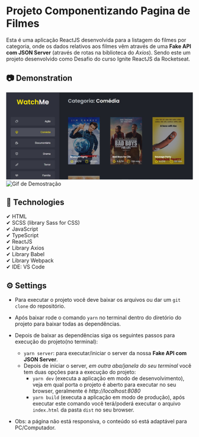 # Projeto Componentizando Pagina de Filmes
Esta é uma aplicação ReactJS desenvolvida para a listagem do filmes por categoria, onde os dados relativos aos filmes vêm através de uma **Fake API com JSON Server** (através de rotas na biblioteca do _Axios_). Sendo este um projeto desenvolvido como Desafio do curso Ignite ReactJS da Rocketseat.

## 📷 Demonstration
<img src="./src/assets/Card-Demonstration-Movie_Page-ReactJS.jpg" alt="Imagem de Demostração">
<br/>
<img src="./src/assets/Demonstration-Movie_Page-ReactJS.gif" alt="Gif de Demostração">


## 🚀 Technologies
✔ HTML
<br>
✔ SCSS (library Sass for CSS)
<br>
✔ JavaScript
<br> 
✔ TypeScript
<br>
✔ ReactJS
<br>
✔ Library Axios
<br>
✔ Library Babel
<br>
✔ Library Webpack
<br>
✔ IDE: VS Code

## ⚙ Settings
* Para executar o projeto você deve baixar os arquivos ou dar um `git clone` do repositório.
* Após baixar rode o comando `yarn` no terminal dentro do diretório do projeto para baixar todas as dependências.
* Depois de baixar as dependências siga os seguintes passos para execução do projeto(no terminal):
    - `yarn server`: para executar/iniciar o server da nossa **Fake API com JSON Server**.
    - Depois de iniciar o server, _em outra aba/janela do seu terminal_ você tem duas opções para a execução do projeto:
        * `yarn dev` (executa a aplicação em modo de desenvolvimento), veja em qual porta o projeto é aberto para executar no seu browser, geralmente é _http://localhost:8080_
        * `yarn build` (executa a aplicação em modo de produção), após executar este comando você terá/poderá executar o arquivo `index.html` da pasta `dist` no seu browser.  

* Obs: a página não está responsiva, o conteúdo só está adaptável para PC/Computador.

